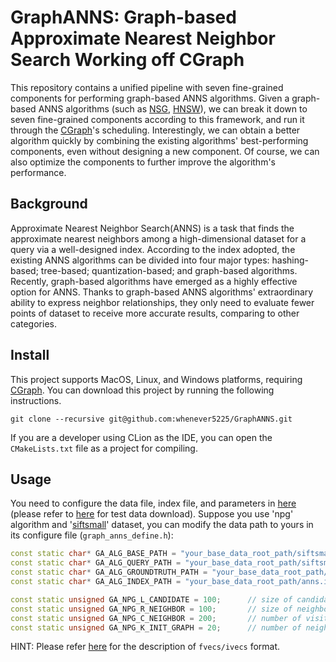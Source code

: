 # GraphANNS: Graph-based Approximate Nearest Neighbor Search Working off CGraph
This repository contains a unified pipeline with seven fine-grained components for performing graph-based ANNS algorithms. Given a graph-based ANNS algorithms (such as [NSG](https://github.com/ZJULearning/nsg), [HNSW](https://github.com/nmslib/hnswlib)), we can break it down to seven fine-grained components according to this framework, and run it through the [CGraph](https://github.com/ChunelFeng/CGraph)'s scheduling. Interestingly, we can obtain a better algorithm quickly by combining the existing algorithms' best-performing components, even without designing a new component. Of course, we can also optimize the components to further improve the algorithm's performance.

## Background

Approximate Nearest Neighbor Search(ANNS) is a task that finds the approximate nearest neighbors among a high-dimensional dataset for a query via a well-designed index. According to the index adopted, the existing ANNS algorithms can be divided into four major types: hashing-based; tree-based; quantization-based; and graph-based algorithms. Recently, graph-based algorithms have emerged as a highly effective option for ANNS. Thanks to graph-based ANNS algorithms' extraordinary ability to express neighbor relationships, they only need to evaluate fewer points of dataset to receive more accurate results, comparing to other categories.

## Install

This project supports MacOS, Linux, and Windows platforms, requiring [CGraph](https://github.com/ChunelFeng/CGraph). You can download this project by running the following instructions.

```
git clone --recursive git@github.com:whenever5225/GraphANNS.git
```

If you are a developer using CLion as the IDE, you can open the `CMakeLists.txt` file as a project for compiling. 

## Usage
You need to configure the data file, index file, and parameters in [here](https://github.com/whenever5225/GraphANNS/blob/main/src/graph_anns_define.h) (please refer to [here](http://corpus-texmex.irisa.fr/) for test data download). Suppose you use 'npg' algorithm and '[siftsmall](ftp://ftp.irisa.fr/local/texmex/corpus/siftsmall.tar.gz)' dataset, you can modify the data path to yours in its configure file (`graph_anns_define.h`):

```cpp
const static char* GA_ALG_BASE_PATH = "your_base_data_root_path/siftsmall/siftsmall_base.fvecs";
const static char* GA_ALG_QUERY_PATH = "your_base_data_root_path/siftsmall/siftsmall_query.fvecs";
const static char* GA_ALG_GROUNDTRUTH_PATH = "your_base_data_root_path/siftsmall/siftsmall_groundtruth.ivecs";
const static char* GA_ALG_INDEX_PATH = "your_base_data_root_path/anns.index";

const static unsigned GA_NPG_L_CANDIDATE = 100;      // size of candidate set for neighbor selection
const static unsigned GA_NPG_R_NEIGHBOR = 100;       // size of neighbor set
const static unsigned GA_NPG_C_NEIGHBOR = 200;       // number of visited candidate neighbors when neighbor selection
const static unsigned GA_NPG_K_INIT_GRAPH = 20;      // number of neighbors of initial graph
```

HINT: Please refer [here](http://corpus-texmex.irisa.fr/) for the description of `fvecs/ivecs` format.
